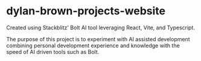 # dylan-brown-projects-website

Created using Stackblitz' Bolt AI tool leveraging React, Vite, and Typescript.

The purpose of this project is to experiment with AI assisted development combining personal development experience and knowledge with the speed of AI driven tools such as Bolt.